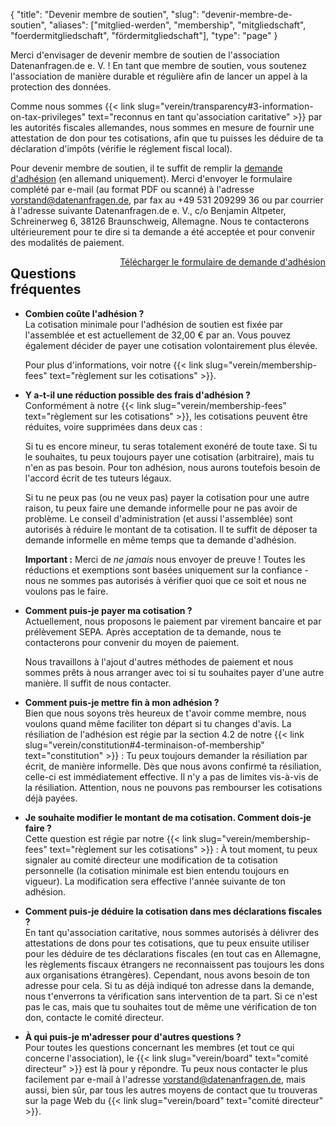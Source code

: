 {
    "title": "Devenir membre de soutien",
    "slug": "devenir-membre-de-soutien",
    "aliases": ["mitglied-werden", "membership", "mitgliedschaft", "foerdermitgliedschaft", "fördermitgliedschaft"],
    "type": "page"
}

<!-- TODO: It would (obviously) be great if this wasn't just a big wall of text. I am *very* open to suggestions. -->

Merci d'envisager de devenir membre de soutien de l'association Datenanfragen.de e.&nbsp;V. ! En tant que membre de soutien, vous soutenez l'association de manière durable et régulière afin de lancer un appel à la protection des données.

Comme nous sommes {{< link slug="verein/transparency#3-information-on-tax-privileges" text="reconnus en tant qu'association caritative" >}} par les autorités fiscales allemandes, nous sommes en mesure de fournir une attestation de don pour tes cotisations, afin que tu puisses les déduire de ta déclaration d'impôts (vérifie le réglement fiscal local).

Pour devenir membre de soutien, il te suffit de remplir la [demande d'adhésion](https://static.dacdn.de/docs/mitgliedsantrag.pdf) (en allemand uniquement). Merci d'envoyer le formulaire complété par e-mail (au format PDF ou scanné) à l'adresse [vorstand@datenanfragen.de](mailto:vorstand@datenanfragen.de), par fax au +49&nbsp;531&nbsp;209299&nbsp;36 ou par courrier à l'adresse suivante Datenanfragen.de e.&nbsp;V., c/o Benjamin Altpeter, Schreinerweg 6, 38126 Braunschweig, Allemagne.
Nous te contacterons ultérieurement pour te dire si ta demande a été acceptée et pour convenir des modalités de paiement.

<a href="https://static.dacdn.de/docs/mitgliedsantrag.pdf" class="button button-primary icon icon-download" style="float: right;">Télécharger le formulaire de demande d'adhésion</a>
<div class="clearfix"></div>

## Questions fréquentes

* **Combien coûte l'adhésion ?**  
    La cotisation minimale pour l'adhésion de soutien est fixée par l'assemblée et est actuellement de 32,00 € par an. Vous pouvez également décider de payer une cotisation volontairement plus élevée.

    Pour plus d'informations, voir notre {{< link slug="verein/membership-fees" text="règlement sur les cotisations" >}}.

* **Y a-t-il une réduction possible des frais d'adhésion ?**  
    Conformément à notre {{< link slug="verein/membership-fees" text="règlement sur les cotisations" >}}, les cotisations peuvent être réduites, voire supprimées dans deux cas :

    Si tu es encore mineur, tu seras totalement exonéré de toute taxe. Si tu le souhaites, tu peux toujours payer une cotisation (arbitraire), mais tu n'en as pas besoin.
    Pour ton adhésion, nous aurons toutefois besoin de l'accord écrit de tes tuteurs légaux.

    Si tu ne peux pas (ou ne veux pas) payer la cotisation pour une autre raison, tu peux faire une demande informelle pour ne pas avoir de problème. Le conseil d'administration (et aussi l'assemblée) sont autorisés à réduire le montant de ta cotisation. Il te suffit de déposer ta demande informelle en même temps que ta demande d'adhésion.

    **Important :** Merci de *ne jamais* nous envoyer de preuve ! Toutes les réductions et exemptions sont basées uniquement sur la confiance - nous ne sommes pas autorisés à vérifier quoi que ce soit et nous ne voulons pas le faire.

* **Comment puis-je payer ma cotisation ?**  
    Actuellement, nous proposons le paiement par virement bancaire et par prélèvement SEPA. Après acceptation de ta demande, nous te contacterons pour convenir du moyen de paiement.

    Nous travaillons à l'ajout d'autres méthodes de paiement et nous sommes prêts à nous arranger avec toi si tu souhaites payer d'une autre manière. Il suffit de nous contacter.

* **Comment puis-je mettre fin à mon adhésion ?**  
    Bien que nous soyons très heureux de t'avoir comme membre, nous voulons quand même faciliter ton départ si tu changes d'avis. La résiliation de l'adhésion est régie par la section 4.2 de notre {{< link slug="verein/constitution#4-terminaison-of-membership" text="constitution" >}} : Tu peux toujours demander la résiliation par écrit, de manière informelle. Dès que nous avons confirmé ta résiliation, celle-ci est immédiatement effective. Il n'y a pas de limites vis-à-vis de la résiliation.
    Attention, nous ne pouvons pas rembourser les cotisations déjà payées.

* **Je souhaite modifier le montant de ma cotisation. Comment dois-je faire ?**  
    Cette question est régie par notre {{< link slug="verein/membership-fees" text="règlement sur les cotisations" >}} : À tout moment, tu peux signaler au comité directeur une modification de ta cotisation personnelle (la cotisation minimale est bien entendu toujours en vigueur). La modification sera effective l'année suivante de ton adhésion.

* **Comment puis-je déduire la cotisation dans mes déclarations fiscales ?**  
    En tant qu'association caritative, nous sommes autorisés à délivrer des attestations de dons pour tes cotisations, que tu peux ensuite utiliser pour les déduire de tes déclarations fiscales (en tout cas en Allemagne, les règlements fiscaux étrangers ne reconnaissent pas toujours les dons aux organisations étrangères). Cependant, nous avons besoin de ton adresse pour cela. Si tu as déjà indiqué ton adresse dans la demande, nous t'enverrons ta vérification sans intervention de ta part. Si ce n'est pas le cas, mais que tu souhaites tout de même une vérification de ton don, contacte le comité directeur. 

* **À qui puis-je m'adresser pour d'autres questions ?**  
    Pour toutes les questions concernant les membres (et tout ce qui concerne l'association), le {{< link slug="verein/board" text="comité directeur" >}} est là pour y répondre. Tu peux nous contacter le plus facilement par e-mail à l'adresse [vorstand@datenanfragen.de](mailto:vorstand@datenanfragen.de), mais aussi, bien sûr, par tous les autres moyens de contact que tu trouveras sur la page Web du {{< link slug="verein/board" text="comité directeur" >}}.    
